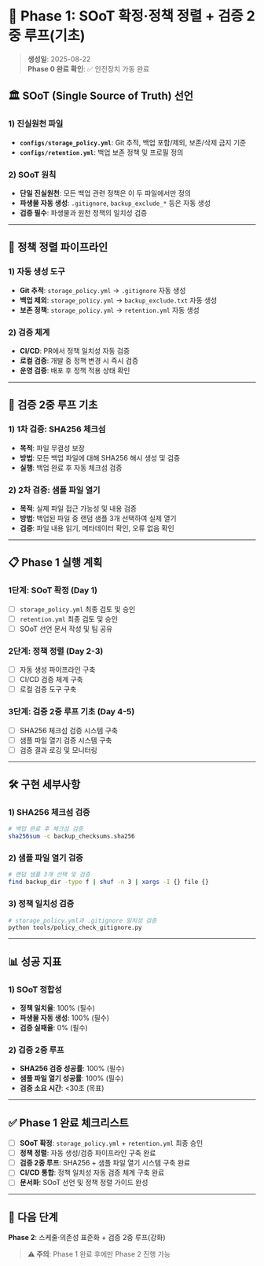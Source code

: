 # 🎯 Phase 1: SOoT 확정·정책 정렬 + 검증 2중 루프(기초)

> **생성일**: 2025-08-22  
> **Phase 0 완료 확인**: ✅ 안전장치 가동 완료

## 🏛️ **SOoT (Single Source of Truth) 선언**

### **1) 진실원천 파일**
- **`configs/storage_policy.yml`**: Git 추적, 백업 포함/제외, 보존/삭제 금지 기준
- **`configs/retention.yml`**: 백업 보존 정책 및 프로필 정의

### **2) SOoT 원칙**
- **단일 진실원천**: 모든 백업 관련 정책은 이 두 파일에서만 정의
- **파생물 자동 생성**: `.gitignore`, `backup_exclude_*` 등은 자동 생성
- **검증 필수**: 파생물과 원천 정책의 일치성 검증

---

## 🔄 **정책 정렬 파이프라인**

### **1) 자동 생성 도구**
- **Git 추적**: `storage_policy.yml` → `.gitignore` 자동 생성
- **백업 제외**: `storage_policy.yml` → `backup_exclude.txt` 자동 생성
- **보존 정책**: `storage_policy.yml` → `retention.yml` 자동 생성

### **2) 검증 체계**
- **CI/CD**: PR에서 정책 일치성 자동 검증
- **로컬 검증**: 개발 중 정책 변경 시 즉시 검증
- **운영 검증**: 배포 후 정책 적용 상태 확인

---

## 🧪 **검증 2중 루프 기초**

### **1) 1차 검증: SHA256 체크섬**
- **목적**: 파일 무결성 보장
- **방법**: 모든 백업 파일에 대해 SHA256 해시 생성 및 검증
- **실행**: 백업 완료 후 자동 체크섬 검증

### **2) 2차 검증: 샘플 파일 열기**
- **목적**: 실제 파일 접근 가능성 및 내용 검증
- **방법**: 백업된 파일 중 랜덤 샘플 3개 선택하여 실제 열기
- **검증**: 파일 내용 읽기, 메타데이터 확인, 오류 없음 확인

---

## 📋 **Phase 1 실행 계획**

### **1단계: SOoT 확정 (Day 1)**
- [ ] `storage_policy.yml` 최종 검토 및 승인
- [ ] `retention.yml` 최종 검토 및 승인
- [ ] SOoT 선언 문서 작성 및 팀 공유

### **2단계: 정책 정렬 (Day 2-3)**
- [ ] 자동 생성 파이프라인 구축
- [ ] CI/CD 검증 체계 구축
- [ ] 로컬 검증 도구 구축

### **3단계: 검증 2중 루프 기초 (Day 4-5)**
- [ ] SHA256 체크섬 검증 시스템 구축
- [ ] 샘플 파일 열기 검증 시스템 구축
- [ ] 검증 결과 로깅 및 모니터링

---

## 🛠️ **구현 세부사항**

### **1) SHA256 체크섬 검증**
```bash
# 백업 완료 후 체크섬 검증
sha256sum -c backup_checksums.sha256
```

### **2) 샘플 파일 열기 검증**
```bash
# 랜덤 샘플 3개 선택 및 검증
find backup_dir -type f | shuf -n 3 | xargs -I {} file {}
```

### **3) 정책 일치성 검증**
```bash
# storage_policy.yml과 .gitignore 일치성 검증
python tools/policy_check_gitignore.py
```

---

## 📊 **성공 지표**

### **1) SOoT 정합성**
- **정책 일치율**: 100% (필수)
- **파생물 자동 생성**: 100% (필수)
- **검증 실패율**: 0% (필수)

### **2) 검증 2중 루프**
- **SHA256 검증 성공률**: 100% (필수)
- **샘플 파일 열기 성공률**: 100% (필수)
- **검증 소요 시간**: <30초 (목표)

---

## ✅ **Phase 1 완료 체크리스트**

- [ ] **SOoT 확정**: `storage_policy.yml` + `retention.yml` 최종 승인
- [ ] **정책 정렬**: 자동 생성/검증 파이프라인 구축 완료
- [ ] **검증 2중 루프**: SHA256 + 샘플 파일 열기 시스템 구축 완료
- [ ] **CI/CD 통합**: 정책 일치성 자동 검증 체계 구축 완료
- [ ] **문서화**: SOoT 선언 및 정책 정렬 가이드 완성

---

## 🚀 **다음 단계**

**Phase 2**: 스케줄·의존성 표준화 + 검증 2중 루프(강화)

> **⚠️ 주의**: Phase 1 완료 후에만 Phase 2 진행 가능


